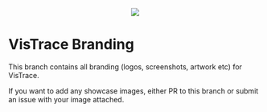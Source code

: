 <p align="center">
<img src="https://github.com/Derpius/VisTrace/blob/master/Branding/banner.png?raw=true" />
</p>

# VisTrace Branding

This branch contains all branding (logos, screenshots, artwork etc) for VisTrace.  

If you want to add any showcase images, either PR to this branch or submit an issue with your image attached.  
